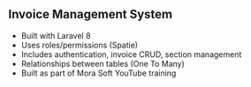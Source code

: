 ## Invoice Management System
- Built with Laravel 8
- Uses roles/permissions (Spatie)
- Includes authentication, invoice CRUD, section management
- Relationships between tables (One To Many)
- Built as part of Mora Soft YouTube training
